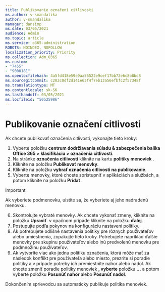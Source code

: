 ```yaml
---
title: Publikovanie označení citlivosti
ms.author: v-smandalika
author: v-smandalika
manager: dansimp
ms.date: 03/05/2021
audience: Admin
ms.topic: article
ms.service: o365-administration
ROBOTS: NOINDEX, NOFOLLOW
localization_priority: Priority
ms.collection: Adm_O365
ms.custom:
- "7455"
- "9000181"
ms.openlocfilehash: 4a5fd418e59e9aa56522e9cef17bb72e6c8b8bd8
ms.sourcegitcommit: c202c0df2d141e63f4f7eb13a56efbfc2f57348f
ms.translationtype: MT
ms.contentlocale: sk-SK
ms.lasthandoff: 03/05/2021
ms.locfileid: "50525986"
---
```

# <a name="publish-sensitivity-labels"></a>Publikovanie označení citlivosti

Ak chcete publikovať označenia citlivosti, vykonajte tieto kroky:

1. Vyberte položku **centrum dodržiavania súladu & zabezpečenia balíka Office 365 > klasifikáciu > označenia citlivosti**.
2. Na stránke **označenia citlivosti** kliknite na kartu **politiky menoviek** .
3. Kliknite na položku **Publikovať menovky**.
4. Kliknite na položku **vybrať označenia citlivosti na publikovanie**. 
5. Vyberte menovky, ktoré chcete sprístupniť v aplikáciách a službách, a potom kliknite na položku **Pridať**.
> [!IMPORTANT]
> Ak vyberiete podmenovku, uistite sa, že vyberiete aj jeho nadradenú menovku.
6. Skontrolujte vybraté menovky. Ak chcete vykonať zmeny, kliknite na položku **Upraviť**. v opačnom prípade kliknite na položku **ďalej**.
7. Postupujte podľa pokynov na konfiguráciu nastavení politiky.
8. Ak potrebujete odlišné nastavenia politiky pre rôznych používateľov alebo umiestnenia, zopakujte tieto kroky. Potrebujete napríklad ďalšie menovky pre skupinu používateľov alebo inú predvolenú menovku pre podmnožinu používateľov.
9. Ak vytvoríte viac ako jednu politiku označenia, ktorá môže mať za následok konflikt pre používateľa alebo miesto, prezrite si poradie politiky a v prípade potreby ich premiestnite nahor alebo nadol. Ak chcete zmeniť poradie politiky menoviek **, vyberte** položku **...** a potom vyberte položku **Posunúť nahor** alebo **Posunúť nadol**.

Dokončením sprievodcu sa automaticky publikuje politika menoviek.

